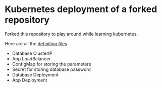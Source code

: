 # Kubernetes deployment of a forked repository

Forked this repository to play around while learning kubernetes.

Here are all the [definition files](https://github.com/Filip3Kx/node-app-kubernetes/kubernetes)

- Database ClusterIP
- App LoadBalancer
- ConfigMap for storing the parameters
- Secret for storing database password
- Database Deployment
- App Deployment

